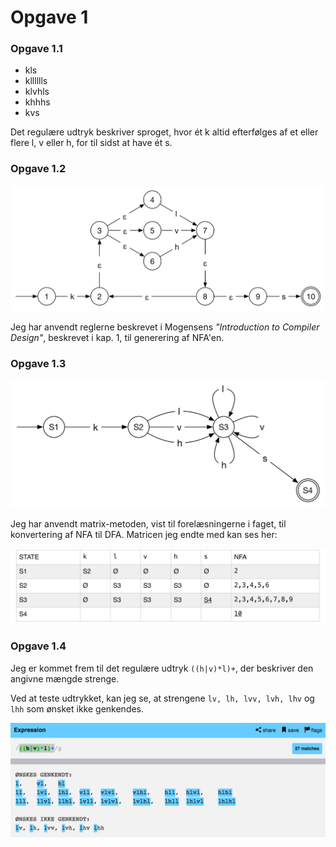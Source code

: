 # Opgave 1

### Opgave 1.1

* kls
* klllllls
* klvhls
* khhhs
* kvs

Det regulære udtryk beskriver sproget, hvor
ét k
altid efterfølges af et eller flere l, v eller h,
for til sidst at have ét s.

### Opgave 1.2
![](NFAa.png)

Jeg har anvendt reglerne beskrevet i Mogensens _"Introduction to Compiler Design"_, beskrevet i kap. 1, til generering af NFA'en.


### Opgave 1.3
![](DFAa.png)

Jeg har anvendt matrix-metoden, vist til forelæsningerne i faget, til konvertering af NFA til DFA. Matricen jeg endte med kan ses her:  

![](Matricee.png)

### Opgave 1.4
Jeg er kommet frem til det regulære udtryk ```((h|v)*l)+```, der beskriver den angivne mængde strenge.

Ved at teste udtrykket, kan jeg se, at strengene ```lv, lh, lvv, lvh, lhv``` og ```lhh``` som ønsket ikke genkendes.

![](Regex.png)
